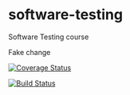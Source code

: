 # software-testing
Software Testing course

Fake change

[![Coverage Status](https://coveralls.io/repos/github/teemuloijas/software-testing/badge.svg?branch=main)](https://coveralls.io/github/teemuloijas/software-testing?branch=main)

[![Build Status](https://travis-ci.org/teemuloijas/software-testing.svg?branch=main)](https://travis-ci.org/teemuloijas/software-testing)
